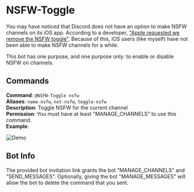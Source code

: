 # NSFW-Toggle
You may have noticed that Discord does not have an option to make NSFW channels on its iOS app. According to a developer, ["Apple requested we remove the NSFW toggle"](https://www.reddit.com/r/discordapp/comments/dcpn5e/). Because of this, iOS users (like myself) have not been able to make NSFW channels for a while.

This bot has one purpose, and one purpose only: to enable or disable NSFW on channels.

## Commands
**Command**: `@NSFW-Toggle nsfw`\
**Aliases**: `name-nsfw`, `not-nsfw`, `toggle-nsfw`\
**Description**: Toggle NSFW for the current channel\
**Permission**: You must have at least "MANAGE_CHANNELS" to use this command.\
**Example**:

![Demo](https://where-am-i.why-am-i-he.re/Kr8GWY.gif)

## Bot Info
The provided bot invitation link grants the bot "MANAGE_CHANNELS" and "SEND_MESSAGES". Optionally, giving the bot "MANAGE_MESSAGES" will allow the bot to delete the command that you sent.
